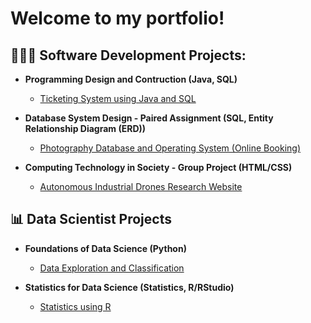 <h1>Welcome to my portfolio!</h1>
<h2>👩🏽‍💻 Software Development Projects:</h2>

- <b>Programming Design and Contruction (Java, SQL)</b>
  - [Ticketing System using Java and SQL](https://github.com/NikishaChhima/Ticketing_GUI_System_Java_SQL)

- <b>Database System Design - Paired Assignment (SQL, Entity Relationship Diagram (ERD))</b>
  - [Photography Database and Operating System (Online Booking)](https://github.com/NikishaChhima/Photography_Database_and_Operating_System/tree/main)

- <b>Computing Technology in Society - Group Project (HTML/CSS) </b>
  - [Autonomous Industrial Drones Research Website](https://github.com/NikishaChhima/Autonomous_Industrial_Drones_Research_Website/tree/main)
    
<h2>📊 Data Scientist Projects</h2>

- <b>Foundations of Data Science (Python)</b>
  - [Data Exploration and Classification](https://github.com/NikishaChhima/Data_Exploration_and_Classification/tree/main)

- <b>Statistics for Data Science (Statistics, R/RStudio)</b>
  - [Statistics using R](https://github.com/NikishaChhima/Statistics_using_R/tree/main)
<!--<h2>🙋🏽‍♀️ Contact me:</h2>-->
<!--[<img align="left" alt="NikishaChhima | LinkedIn" width="22px" src="https://cdn.jsdelivr.net/npm/simple-icons@v3/icons/linkedin.svg" />]-->
<!--[linkedin][linkedin]: https://linkedin.com/in/NikishaChhima-->
